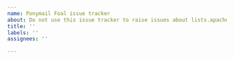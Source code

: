 ```yaml
---
name: Ponymail Foal issue tracker
about: Do not use this issue tracker to raise issues about lists.apache.org. Please contact ASF INFRA instead.
title: ''
labels: ''
assignees: ''

---
```



